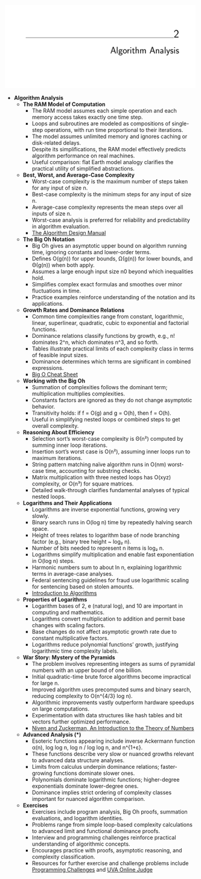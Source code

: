 ![ADM-ch02-algo-analysis](ADM-ch02-algo-analysis.best.png)

- **Algorithm Analysis**
  - **The RAM Model of Computation**
    - The RAM model assumes each simple operation and each memory access takes exactly one time step.
    - Loops and subroutines are modeled as compositions of single-step operations, with run time proportional to their iterations.
    - The model assumes unlimited memory and ignores caching or disk-related delays.
    - Despite its simplifications, the RAM model effectively predicts algorithm performance on real machines.
    - Useful comparison: flat Earth model analogy clarifies the practical utility of simplified abstractions.
  - **Best, Worst, and Average-Case Complexity**
    - Worst-case complexity is the maximum number of steps taken for any input of size n.
    - Best-case complexity is the minimum steps for any input of size n.
    - Average-case complexity represents the mean steps over all inputs of size n.
    - Worst-case analysis is preferred for reliability and predictability in algorithm evaluation.
    - [The Algorithm Design Manual](https://doi.org/10.1007/978-1-84800-070-4)
  - **The Big Oh Notation**
    - Big Oh gives an asymptotic upper bound on algorithm running time, ignoring constants and lower-order terms.
    - Defines O(g(n)) for upper bounds, Ω(g(n)) for lower bounds, and Θ(g(n)) when both apply.
    - Assumes a large enough input size n0 beyond which inequalities hold.
    - Simplifies complex exact formulas and smoothes over minor fluctuations in time.
    - Practice examples reinforce understanding of the notation and its applications.
  - **Growth Rates and Dominance Relations**
    - Common time complexities range from constant, logarithmic, linear, superlinear, quadratic, cubic to exponential and factorial functions.
    - Dominance relations classify functions by growth, e.g., n! dominates 2^n, which dominates n^3, and so forth.
    - Tables illustrate practical limits of each complexity class in terms of feasible input sizes.
    - Dominance determines which terms are significant in combined expressions.
    - [Big O Cheat Sheet](https://www.bigocheatsheet.com)
  - **Working with the Big Oh**
    - Summation of complexities follows the dominant term; multiplication multiplies complexities.
    - Constants factors are ignored as they do not change asymptotic behavior.
    - Transitivity holds: if f = O(g) and g = O(h), then f = O(h).
    - Useful in simplifying nested loops or combined steps to get overall complexity.
  - **Reasoning About Efficiency**
    - Selection sort’s worst-case complexity is Θ(n²) computed by summing inner loop iterations.
    - Insertion sort’s worst case is O(n²), assuming inner loops run to maximum iterations.
    - String pattern matching naïve algorithm runs in O(nm) worst-case time, accounting for substring checks.
    - Matrix multiplication with three nested loops has O(xyz) complexity, or O(n³) for square matrices.
    - Detailed walk-through clarifies fundamental analyses of typical nested loops.
  - **Logarithms and Their Applications**
    - Logarithms are inverse exponential functions, growing very slowly.
    - Binary search runs in O(log n) time by repeatedly halving search space.
    - Height of trees relates to logarithm base of node branching factor (e.g., binary tree height ~ log₂ n).
    - Number of bits needed to represent n items is log₂ n.
    - Logarithms simplify multiplication and enable fast exponentiation in O(log n) steps.
    - Harmonic numbers sum to about ln n, explaining logarithmic terms in average-case analyses.
    - Federal sentencing guidelines for fraud use logarithmic scaling for sentencing based on stolen amounts.
    - [Introduction to Algorithms](https://mitpress.mit.edu/books/introduction-algorithms-third-edition)
  - **Properties of Logarithms**
    - Logarithm bases of 2, e (natural log), and 10 are important in computing and mathematics.
    - Logarithms convert multiplication to addition and permit base changes with scaling factors.
    - Base changes do not affect asymptotic growth rate due to constant multiplicative factors.
    - Logarithms reduce polynomial functions’ growth, justifying logarithmic time complexity labels.
  - **War Story: Mystery of the Pyramids**
    - The problem involves representing integers as sums of pyramidal numbers with an upper bound of one billion.
    - Initial quadratic-time brute force algorithms become impractical for large n.
    - Improved algorithm uses precomputed sums and binary search, reducing complexity to O(n^{4/3} log n).
    - Algorithmic improvements vastly outperform hardware speedups on large computations.
    - Experimentation with data structures like hash tables and bit vectors further optimized performance.
    - [Niven and Zuckerman, An Introduction to the Theory of Numbers](https://global.oup.com/academic/product/an-introduction-to-the-theory-of-numbers-9780471625469)
  - **Advanced Analysis (*)**
    - Esoteric functions appearing include inverse Ackermann function α(n), log log n, log n / log log n, and n^{1+ε}.
    - These functions describe very slow or nuanced growths relevant to advanced data structure analyses.
    - Limits from calculus underpin dominance relations; faster-growing functions dominate slower ones.
    - Polynomials dominate logarithmic functions; higher-degree exponentials dominate lower-degree ones.
    - Dominance implies strict ordering of complexity classes important for nuanced algorithm comparison.
  - **Exercises**
    - Exercises include program analysis, Big Oh proofs, summation evaluations, and logarithm identities.
    - Problems range from simple loop-based complexity calculations to advanced limit and functional dominance proofs.
    - Interview and programming challenges reinforce practical understanding of algorithmic concepts.
    - Encourages practice with proofs, asymptotic reasoning, and complexity classification.
    - Resources for further exercise and challenge problems include [Programming Challenges](http://www.programming-challenges.com) and [UVA Online Judge](http://online-judge.uva.es)
